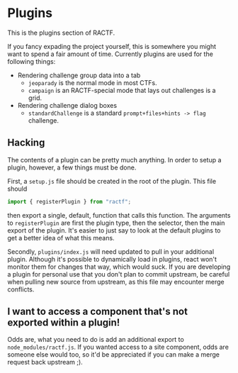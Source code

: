 # Plugins

This is the plugins section of RACTF.

If you fancy expading the project yourself, this is somewhere you might want to
spend a fair amount of time. Currently plugins are used for the following
things:

* Rendering challenge group data into a tab
    * `jeoparady` is the normal mode in most CTFs.
    * `campaign` is an RACTF-special mode that lays out challenges is a grid.
* Rendering challenge dialog boxes
    * `standardChallenge` is a standard `prompt+files+hints -> flag` challenge.

## Hacking

The contents of a plugin can be pretty much anything. In order to setup a
plugin, however, a few things must be done.

First, a `setup.js` file should be created in the root of the plugin. This file
should

```js
import { registerPlugin } from "ractf";
```

then export a single, default, function that calls this function. The arguments
to `registerPlugin` are first the plugin type, then the selector, then the main
export of the plugin. It's easier to just say to look at the default plugins to
get a better idea of what this means.

Secondly, `plugins/index.js` will need updated to pull in your additional
plugin. Although it's possible to dynamically load in plugins, react won't
monitor them for changes that way, which would suck. If you are developing a
plugin for personal use that you don't plan to commit upstream, be careful when
pulling new source from upstream, as this file may encounter merge conflicts.

## I want to access a component that's not exported within a plugin!

Odds are, what you need to do is add an additional export to
`node_modules/ractf.js`. If you wanted access to a site component, odds are
someone else would too, so it'd be appreciated if you can make a merge request
back upstream ;).
